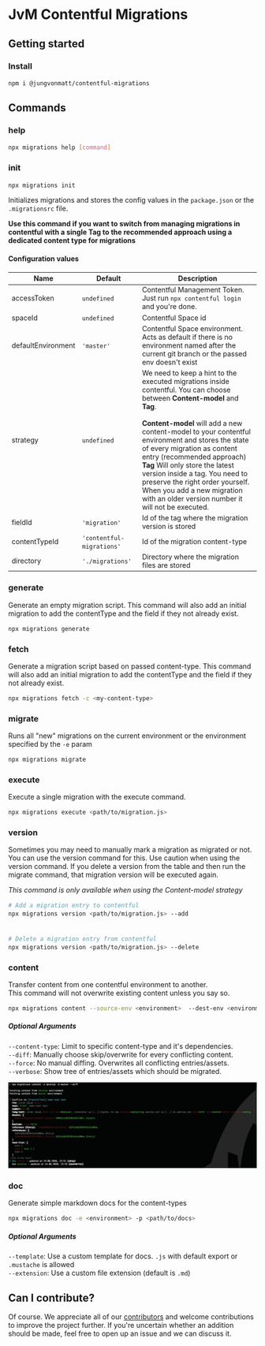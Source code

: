 # JvM Contentful Migrations

## Getting started

### Install

```bash
npm i @jungvonmatt/contentful-migrations
```

## Commands

### help

```bash
npx migrations help [command]
```

### init

```bash
npx migrations init
```

Initializes migrations and stores the config values in the `package.json` or the `.migrationsrc` file.

**Use this command if you want to switch from managing migrations in contentful with a single Tag to the recommended approach using a dedicated content type for migrations**

#### Configuration values

| Name               | Default        | Description                                                                                                                                 |
| ------------------ | -------------- | ------------------------------------------------------------------------------------------------------------------------------------------- |
| accessToken        | `undefined`    | Contentful Management Token. Just run `npx contentful login` and you're done.                                                               |
| spaceId            | `undefined`    | Contentful Space id                                                                                                                         |
| defaultEnvironment | `'master'`       | Contentful Space environment. Acts as default if there is no environment named after the current git branch or the passed env doesn't exist |
| strategy           | `undefined`             | We need to keep a hint to the executed migrations inside contentful. You can choose between **Content-model** and **Tag**. <br/><br/>**Content-model** will add a new content-model to your contentful environment and stores the state of every migration as content entry (recommended approach) <br/>**Tag** Will only store the latest version inside a tag. You need to preserve the right order yourself. When you add a new migration with an older version number it will not be executed. |
| fieldId            | `'migration'`    | Id of the tag where the migration version is stored                                                                                         |
| contentTypeId      | `'contentful-migrations'`    | Id of the migration content-type                                                                                                |
| directory          | `'./migrations'` | Directory where the migration files are stored                                                                                              |

### generate

Generate an empty migration script.
This command will also add an initial migration to add the contentType and the field if they not already exist.

```bash
npx migrations generate
```

### fetch

Generate a migration script based on passed content-type.
This command will also add an initial migration to add the contentType and the field if they not already exist.

```bash
npx migrations fetch -c <my-content-type>
```

### migrate

Runs all "new" migrations on the current environment or the environment specified by the `-e` param

```bash
npx migrations migrate
```

### execute

Execute a single migration with the execute command.

```bash
npx migrations execute <path/to/migration.js>
```

### version

Sometimes you may need to manually mark a migration as migrated or not. You can use the version command for this.
Use caution when using the version command. If you delete a version from the table and then run the migrate command, that migration version will be executed again.

*This command is only available when using the Content-model strategy*

```bash
# Add a migration entry to contentful
npx migrations version <path/to/migration.js> --add


# Delete a migration entry from contentful
npx migrations version <path/to/migration.js> --delete
```

### content

Transfer content from one contentful environment to another.<br/>
This command will not overwrite existing content unless you say so.

```bash
npx migrations content --source-env <environment>  --dest-env <environment>
```

##### Optional Arguments

`--content-type`: Limit to specific content-type and it's dependencies.<br/>
`--diff`: Manually choose skip/overwrite for every conflicting content.<br/>
`--force`: No manual diffing. Overwrites all conflicting entries/assets.<br/>
`--verbose`: Show tree of entries/assets which should be migrated.

![Diff example](https://raw.githubusercontent.com/jungvonmatt/contentful-migrations/master/diff.jpg)

### doc

Generate simple markdown docs for the content-types

```bash
npx migrations doc -e <environment> -p <path/to/docs>
```

##### Optional Arguments

`--template`: Use a custom template for docs. `.js` with default export or `.mustache` is allowed<br/>
`--extension`: Use a custom file extension (default is `.md`)<br/>

## Can I contribute?

Of course. We appreciate all of our [contributors](https://github.com/jungvonmatt/contentful-migrations/graphs/contributors) and
welcome contributions to improve the project further. If you're uncertain whether an addition should be made, feel
free to open up an issue and we can discuss it.
